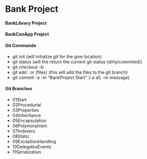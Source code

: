 # Bank Project

#### BankLibrary Project

#### BankConApp Project

#### Git Commands

- git init (will initialize git for the give location)
- git status (will the return the current git status (dirty/commited))
- git checkout -b <branchname>
- git add . or (files) (this will add the files to the git branch)
- git commit -a -m "BankProject Start" (-a all, -m message)

#### Git Branches

- 01Start
- 02Procedurial
- 03Properties
- 04Inheritance
- 05Encapsulation
- 06Polymorphism
- 07Indexers
- 08Static
- 09ExceptionHandling
- 10DelegatesEvents
- 11Serialization